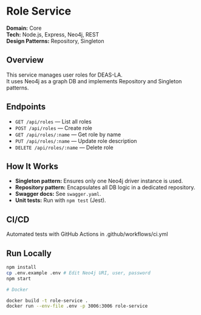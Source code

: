 # Role Service

**Domain:** Core  
**Tech:** Node.js, Express, Neo4j, REST  
**Design Patterns:** Repository, Singleton

## Overview

This service manages user roles for DEAS-LA.  
It uses Neo4j as a graph DB and implements Repository and Singleton patterns.

## Endpoints

- `GET /api/roles` — List all roles
- `POST /api/roles` — Create role
- `GET /api/roles/:name` — Get role by name
- `PUT /api/roles/:name` — Update role description
- `DELETE /api/roles/:name` — Delete role

## How It Works

- **Singleton pattern:** Ensures only one Neo4j driver instance is used.
- **Repository pattern:** Encapsulates all DB logic in a dedicated repository.
- **Swagger docs:** See `swagger.yaml`.
- **Unit tests:** Run with `npm test` (Jest).

## CI/CD

Automated tests with GitHub Actions in .github/workflows/ci.yml

## Run Locally

```bash
npm install
cp .env.example .env # Edit Neo4j URI, user, password
npm start

# Docker

docker build -t role-service .
docker run --env-file .env -p 3006:3006 role-service